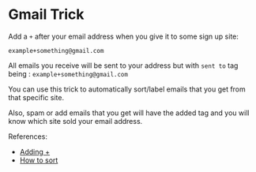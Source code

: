 # Gmail Trick

Add a `+` after your email address when you give it to some sign up site:

```
example+something@gmail.com
```

All emails you receive will be sent to your address but with `sent to` tag being : `example+something@gmail.com`

You can use this trick to automatically sort/label emails that you get from that specific site.

Also, spam or add emails that you get will have the added tag and you will know which site sold your email address.


References:
 - [Adding +](https://gmail.googleblog.com/2008/03/2-hidden-ways-to-get-more-from-your.html)
 - [How to sort](https://www.youtube.com/watch?v=yKgW7SkyFB4)
